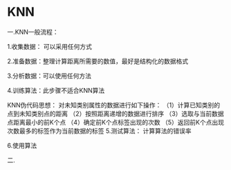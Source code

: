 # KNN

一.KNN一般流程：

1.收集数据： 可以采用任何方式

2.准备数据：整理计算距离所需要的数值，最好是结构化的数据格式

3.分析数据：可以使用任何方法

4.训练算法：此步骤不适合KNN算法

  KNN伪代码思想：
      对未知类别属性的数据进行如下操作：
      （1）计算已知类别的点到未知类别点的距离
      （2）按照距离递增的数据进行排序
      （3）选取与当前数据点距离最小的前K个点
      （4）确定前K个点标签出现的次数
      （5）返回前K个点出现次数最多的标签作为当前数据的标签
5.测试算法： 计算算法的错误率

6.使用算法

二.


